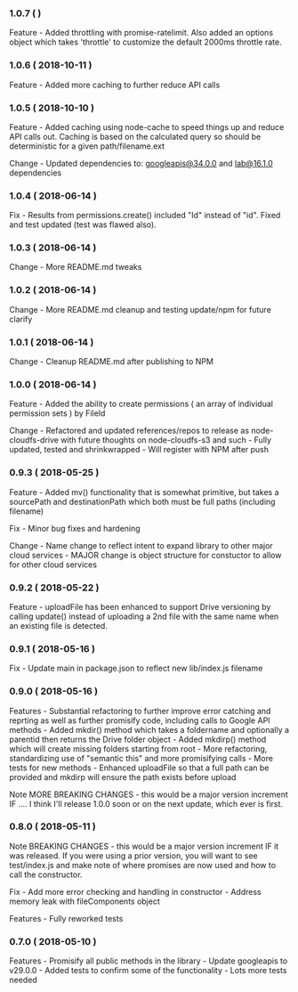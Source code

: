 ### 1.0.7 ( )

Feature
	- Added throttling with promise-ratelimit. Also added an options object which takes 'throttle' to customize the default 2000ms throttle rate.

### 1.0.6 ( 2018-10-11 )

Feature
	- Added more caching to further reduce API calls

### 1.0.5 ( 2018-10-10 )

Feature
	- Added caching using node-cache to speed things up and reduce API calls out. Caching is based on the calculated query so should be deterministic for a given path/filename.ext

Change
	- Updated dependencies to: googleapis@34.0.0 and lab@16.1.0 dependencies

### 1.0.4 ( 2018-06-14  )

Fix
	- Results from permissions.create() included "Id" instead of "id". Fixed and test updated (test was flawed also).

### 1.0.3 ( 2018-06-14  )

Change
	- More README.md tweaks

### 1.0.2 ( 2018-06-14  )

Change
	- More README.md cleanup and testing update/npm for future clarify

### 1.0.1 ( 2018-06-14  )

Change
	- Cleanup README.md after publishing to NPM

### 1.0.0 ( 2018-06-14  )

Feature
	- Added the ability to create permissions ( an array of individual permission sets ) by FileId

Change
	- Refactored and updated references/repos to release as node-cloudfs-drive with future thoughts on node-cloudfs-s3 and such
	- Fully updated, tested and shrinkwrapped
	- Will register with NPM after push

### 0.9.3 ( 2018-05-25 )

Feature
	- Added mv() functionality that is somewhat primitive, but takes a sourcePath and destinationPath which both must be full paths (including filename)

Fix
	- Minor bug fixes and hardening

Change
	- Name change to reflect intent to expand library to other major cloud services
	- MAJOR change is object structure for constuctor to allow for other cloud services

### 0.9.2 ( 2018-05-22 )

Feature
	- uploadFile has been enhanced to support Drive versioning by calling update() instead of uploading a 2nd file with the same name when an existing file is detected.

### 0.9.1 ( 2018-05-16 )

Fix
	- Update main in package.json to reflect new lib/index.js filename

### 0.9.0 ( 2018-05-16 )

Features
	- Substantial refactoring to further improve error catching and reprting as well as further promisify code, including calls to Google API methods
	- Added mkdir() method which takes a foldername and optionally a parentid then returns the Drive folder object
	- Added mkdirp() method which will create missing folders starting from root
	- More refactoring, standardizing use of "semantic this" and more promisifying calls
	- More tests for new methods
	- Enhanced uploadFile so that a full path can be provided and mkdirp will ensure the path exists before upload

Note
	MORE BREAKING CHANGES - this would be a major version increment IF .... I think I'll release 1.0.0 soon or on the next update, which ever is first.

### 0.8.0 ( 2018-05-11 )

Note
	BREAKING CHANGES - this would be a major version increment IF it was
	released. If you were using a prior version, you will want to see test/index.js
	and make note of where promises are now used and how to call the
	constructor.

Fix
	- Add more error checking and handling in constructor
	- Address memory leak with fileComponents object

Features
	- Fully reworked tests

### 0.7.0 ( 2018-05-10 )

Features
	- Promisify all public methods in the library
	- Update googleapis to v29.0.0
	- Added tests to confirm some of the functionality - Lots more tests needed
